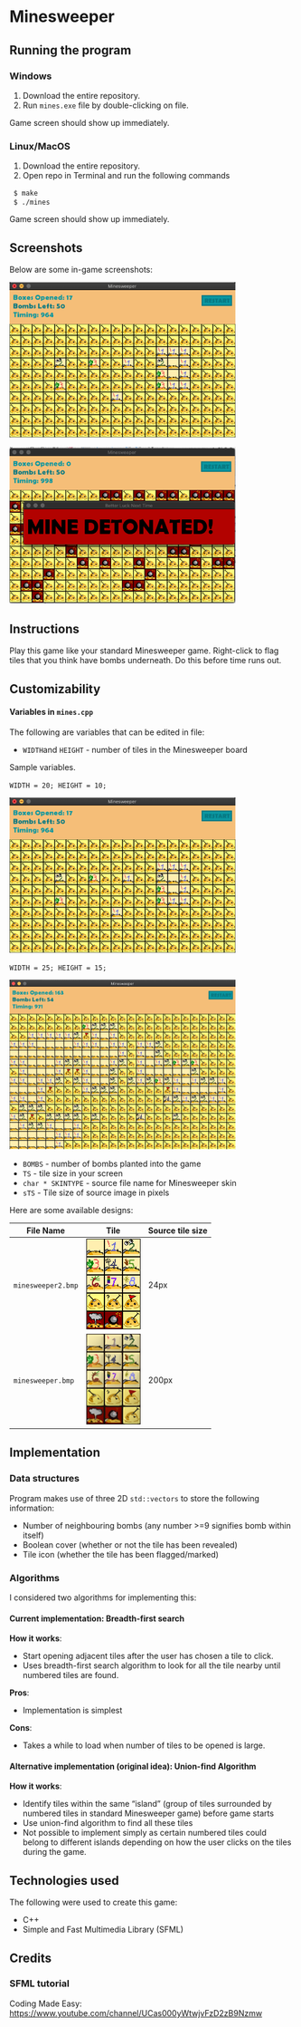 # Minesweeper


## Running the program

### Windows

  1. Download the entire repository.
  2. Run `mines.exe` file by double-clicking on file.
  
  Game screen should show up immediately.
  
### Linux/MacOS

  1. Download the entire repository.
  2. Open repo in Terminal and run the following commands
```
 $ make
 $ ./mines
```
  
  Game screen should show up immediately.

## Screenshots

Below are some in-game screenshots:

<img src="/screenshots/start.png" width="400px"></img>

<img src="/screenshots/detonate.png" width="400px"></img>

## Instructions

Play this game like your standard Minesweeper game. Right-click to flag tiles that you think have bombs underneath. Do this before time runs out.


## Customizability

#### Variables in `mines.cpp`

The following are variables that can be edited in  file:
 * `WIDTH`and `HEIGHT` - number of tiles in the Minesweeper board 

Sample variables.

`WIDTH = 20; HEIGHT = 10;`

 <img src="/screenshots/start.png" width="400px"></img>
 
`WIDTH = 25; HEIGHT = 15;` 

 <img src="/screenshots/game.png" width="400px"></img>
 
 
 * `BOMBS` - number of bombs planted into the game
 * `TS` - tile size in your screen
 * `char * SKINTYPE` - source file name for Minesweeper skin
 * `sTS` - Tile size of source image in pixels
 
Here are some available designs:

| File Name       | Tile           | Source tile size  |
| ------------- |-------------| -----|
| `minesweeper2.bmp` | ![alt text](/minesweeper2.bmp) | 24px |
| `minesweeper.bmp`  | <img src="minesweeper.bmp" width="96px"></img>     | 200px |

 


 




## Implementation

### Data structures
Program makes use of three 2D `std::vectors` to store the following information:
 * Number of neighbouring bombs (any number >=9 signifies bomb within itself) 
 * Boolean cover (whether or not the tile has been revealed)
 * Tile icon (whether the tile has been flagged/marked)

### Algorithms

I considered two algorithms for implementing this:
#### Current implementation: Breadth-first search
  **How it works**:
   * Start opening adjacent tiles after the user has chosen a tile to click.
   * Uses breadth-first search algorithm to look for all the tile nearby until numbered tiles are found.

  **Pros**:
   * Implementation is simplest

  **Cons**:
   * Takes a while to load when number of tiles to be opened is large.

#### Alternative implementation (original idea): Union-find Algorithm
  **How it works**:
   * Identify tiles within the same “island” (group of tiles surrounded by numbered tiles in standard Minesweeper game) before game starts
   * Use union-find algorithm to find all these tiles
   * Not possible to implement simply as certain numbered tiles could belong to different islands depending on how the user clicks on the tiles during the game.
 
## Technologies used
The following were used to create this game: 
 * C++
 * Simple and Fast Multimedia Library (SFML)

## Credits

### SFML tutorial
Coding Made Easy: https://www.youtube.com/channel/UCas000yWtwjvFzD2zB9Nzmw

